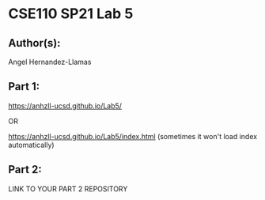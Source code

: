 # CSE110 SP21 Lab 5

## Author(s):
Angel Hernandez-Llamas

## Part 1:

https://anhzll-ucsd.github.io/Lab5/

OR

https://anhzll-ucsd.github.io/Lab5/index.html (sometimes it won't load index automatically)

## Part 2:

LINK TO YOUR PART 2 REPOSITORY
